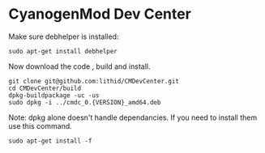 CyanogenMod Dev Center
==========

Make sure debhelper is installed:

    sudo apt-get install debhelper

Now download the code , build and install.

    git clone git@github.com:lithid/CMDevCenter.git
    cd CMDevCenter/build
    dpkg-buildpackage -uc -us
    sudo dpkg -i ../cmdc_0.{VERSION}_amd64.deb

Note: dpkg alone doesn't handle dependancies. If you need to install them use this command.

    sudo apt-get install -f
